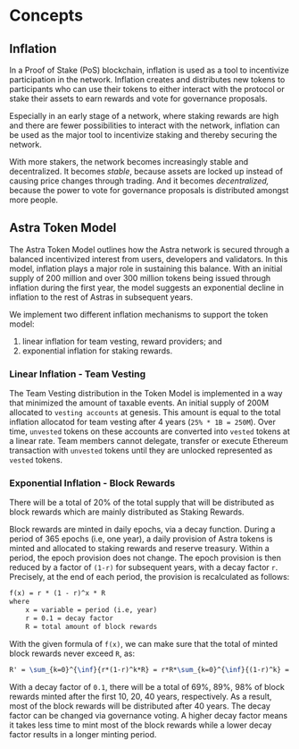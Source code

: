 <!--
order: 1
-->

# Concepts

## Inflation

In a Proof of Stake (PoS) blockchain, inflation is used as a tool to incentivize
participation in the network. Inflation creates and distributes new tokens to
participants who can use their tokens to either interact with the protocol or
stake their assets to earn rewards and vote for governance proposals.

Especially in an early stage of a network, where staking rewards are high and
there are fewer possibilities to interact with the network, inflation can be
used as the major tool to incentivize staking and thereby securing the network.

With more stakers, the network becomes increasingly stable and decentralized. It
becomes *stable*, because assets are locked up instead of causing price changes
through trading. And it becomes *decentralized,* because the power to vote for
governance proposals is distributed amongst more people.

## Astra Token Model

The Astra Token Model outlines how the Astra network is secured through a
balanced incentivized interest from users, developers and validators. In this
model, inflation plays a major role in sustaining this balance. With an initial
supply of 200 million and over 300 million tokens being issued through inflation
during the first year, the model suggests an exponential decline in inflation to
the rest of Astras in subsequent years.

We implement two different inflation mechanisms to support the token model:

1. linear inflation for team vesting, reward providers; and
2. exponential inflation for staking rewards.

### Linear Inflation - Team Vesting

The Team Vesting distribution in the Token Model is implemented in a way that
minimized the amount of taxable events. An initial supply of 200M allocated to
`vesting accounts` at genesis. This amount is equal to the total inflation
allocatod for team vesting after 4 years (`25% * 1B = 250M`). Over time,
`unvested` tokens on these accounts are converted into `vested` tokens at a
linear rate. Team members cannot delegate, transfer or execute Ethereum
transaction with `unvested` tokens until they are unlocked represented as
`vested` tokens.

### Exponential Inflation - Block Rewards
There will be a total of 20% of the total supply that will be distributed as block rewards which are mainly 
distributed as Staking Rewards.

Block rewards are minted in daily epochs, via a decay function. During a period of 365 epochs (i.e, one year), a
daily provision of Astra tokens is minted and allocated to staking rewards and reserve treasury. Within a period,
the epoch provision does not change. The epoch provision is then reduced by a factor of `(1-r)` for subsequent years, 
with a decay factor `r`. Precisely, at the end of each period, the provision is recalculated as follows:
```latex
f(x) = r * (1 - r)^x * R
where
    x = variable = period (i.e, year)
    r = 0.1 = decay factor
    R = total amount of block rewards
```

With the given formula of `f(x)`, we can make sure that the total of minted block rewards never exceed `R`, as:
```latex
R' = \sum_{k=0}^{\inf}{r*(1-r)^k*R} = r*R*\sum_{k=0}^{\inf}{(1-r)^k} = r*R*1/(1-(1-r)) = r*R/r = R
```

With a decay factor of `0.1`, there will be a total of 69%, 89%, 98% of block rewards minted after the first 10, 20, 40 years,
respectively. As a result, most of the block rewards will be distributed after 40 years. The decay factor can be changed via 
governance voting. A higher decay factor means it takes less time to mint most of the block rewards while a lower
decay factor results in a longer minting period.